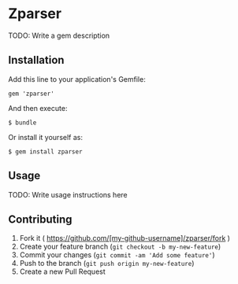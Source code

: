 # Zparser

TODO: Write a gem description

## Installation

Add this line to your application's Gemfile:

    gem 'zparser'

And then execute:

    $ bundle

Or install it yourself as:

    $ gem install zparser

## Usage

TODO: Write usage instructions here

## Contributing

1. Fork it ( https://github.com/[my-github-username]/zparser/fork )
2. Create your feature branch (`git checkout -b my-new-feature`)
3. Commit your changes (`git commit -am 'Add some feature'`)
4. Push to the branch (`git push origin my-new-feature`)
5. Create a new Pull Request
